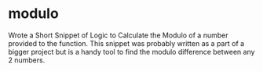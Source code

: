 # modulo
Wrote a Short Snippet of Logic to Calculate the Modulo of a number provided to the function. This snippet was probably written as a part of a bigger project but is a handy tool to find the modulo difference between any 2 numbers.
